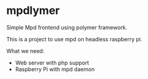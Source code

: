 mpdlymer
========

Simple Mpd frontend using polymer framework. 

This is a project to use mpd on headless raspberry pi.

What we need:
 - Web server with php support
 - Raspberry Pi with mpd daemon
